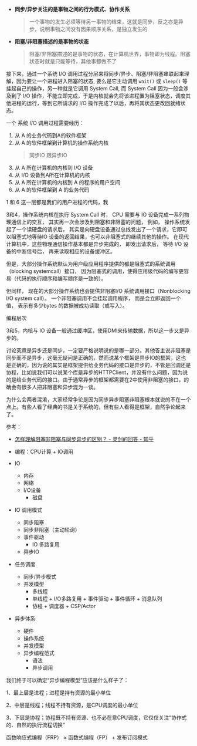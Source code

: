 

- **同步/异步关注的是事物之间的行为模式、协作关系**
  > 一个事物的发生必须等待另一事物的结束，这就是同步，反之亦是异步，说明事物之间没有因果顺序关系，是独立发生的
- **阻塞/非阻塞描述的是事物的状态**
  > 阻塞/非阻塞描述的是事物的状态，在计算机世界，事物即为线程。阻塞状态时就是只能等待，其他事都做不了

接下来，通过一个系统 I/O 调用过程分层来将同步/异步、阻塞/非阻塞串联起来理解，因为要让一个进程进入阻塞的状态, 要么是它主动调用 `wait()` 或 `sleep()` 等挂起自己的操作，另一种就是它调用 System Call, 而 System Call 因为一般会涉及到了 I/O 操作，不能立即完成，于是内核就会先将该进程置为阻塞状态，调度其他进程的运行，等到它所请求的 I/O 操作完成了以后，再将其状态更改回就绪状态。

一个 系统 I/O 调用过程需要经历：
1. 从 A 的业务代码到A的软件框架
2. 从 A 的软件框架到计算机的操作系统内核
   > 同步IO 跟异步IO 
3. 从 A 所在计算机的内核到 I/O 设备
4. 从 I/O 设备到A所在计算机的内核
5. 从 A 所在计算机的内核到 A 的程序的用户空间
6. 从 A 的软件框架到 A 的业务代码

1 和 6 这一层都是我们的用户进程的代码，我

3和4，操作系统内核在执行 System Call 时， CPU 需要与 IO 设备完成一系列物理通信上的交互， 其实再一次会涉及到阻塞和非阻塞的问题， 例如， 操作系统发起了一个读硬盘的请求后， 其实是向硬盘设备通过总线发出了一个请求，它即可以阻塞式地等待IO 设备的返回结果，也可以非阻塞式的继续其他的操作。 在现代计算机中，这些物理通信操作基本都是异步完成的， 即发出请求后， 等待 I/O 设备的中断信号后， 再来读取相应的设备缓冲区。 

但是，大部分操作系统默认为用户级应用程序提供的都是阻塞式的系统调用 （blocking systemcall）接口， 因为阻塞式的调用，使得应用级代码的编写更容易（代码的执行顺序和编写顺序是一致的）。

但同样， 现在的大部分操作系统也会提供非阻塞I/O 系统调用接口（Nonblocking I/O system call）。 一个非阻塞调用不会挂起调用程序， 而是会立即返回一个值， 表示有多少bytes 的数据被成功读取（或写入）。

编程层次







3和5，内核与 IO 设备一般通过缓冲区，使用DMI来传输数据，所以这一步又是异步的。

讨论究竟是异步还是同步，一定要严格说明说的是哪一部分。其他答主说非阻塞是同步而不是异步，这毫无疑问是正确的，然而说某个框架是异步IO的框架，这也是正确的，因为说的其实是框架提供给业务代码的接口是异步的，不管是回调还是协程，比如说我们可以说某个库是异步的HTTPClient，并没有什么问题，因为说的是给业务代码的接口。由于通常异步的框架都需要在2中使用非阻塞的接口，的确会有很多人把非阻塞和异步混为一谈。

为什么会两者混淆，大家经常争论是因为同步异步阻塞非阻塞根本就说的不在一个点上。有些人看了经典的书是关于系统的，但有些人看得是框架，自然争论起来了。

参考：

- [怎样理解阻塞非阻塞与同步异步的区别？ - 灵剑的回答 - 知乎](https://www.zhihu.com/question/19732473/answer/117012135)


- 编程：CPU计算 + IO调用
- IO
  - 内存
  - 网络
  - I/O设备
    - 磁盘
- IO 调用模式
  - 同步阻塞
  - 同步非阻塞（主动轮询）
  - 事件驱动
    - IO 多路复用
  - 异步IO
- 任务调度
  - 同步/异步模式
  - 并发模型
    - 多线程
    - 单线程 + I/O多路复用 + 事件驱动 + 事件循环 + 消息队列
    - 协程 + 调度器 + CSP/Actor



- 异步体系
  - 硬件
  - 操作系统
  - 并发模型
  - 异步编程范式
    - 语法
    - 异步调用



我们终于可以确定“异步编程模型”应该是什么样子了：

1、最上层是进程；进程是持有资源的最小单位

2、中层是线程；线程不持有资源，是CPU调度的最小单位

3、下层是协程；协程既不持有资源、也不必在意CPU调度，它仅仅关注“协作式的、自然的执行流程切换”


函数响应式编程（FRP） ≈ 函数式编程（FP） + 发布订阅模式